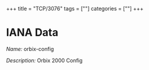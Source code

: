 +++
title = "TCP/3076"
tags = [""]
categories = [""]
+++

# IANA Data

_Name:_ orbix-config

_Description:_ Orbix 2000 Config

